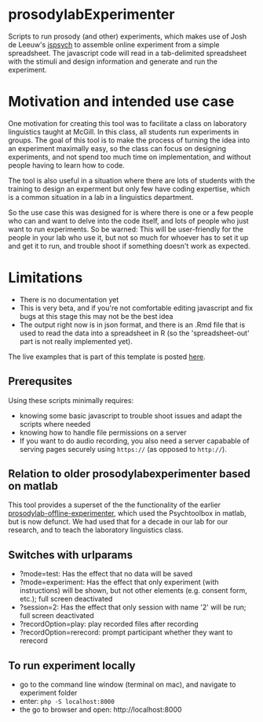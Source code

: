 # prosodylabExperimenter

Scripts to run prosody (and other) experiments, which makes use of Josh de Leeuw's [jspsych](https://www.jspsych.org/) to assemble online experiment from a simple spreadsheet. The javascript code will read in a tab-delimited spreadsheet with the stimuli and design information and generate and run the experiment. 

# Motivation and intended use case

One motivation for creating this tool was to facilitate a class on laboratory linguistics taught at McGill. In this class, all students run experiments in groups. The goal of this tool is to make the process of turning the idea into an experiment maximally easy, so the class can focus on designing experiments, and not spend too much time on implementation, and without people having to learn how to code. 

The tool is also useful in a situation where there are lots of students with the training to design an experment but only few have coding expertise, which is a common situation in a lab in a linguistics department. 

So the use case this was designed for is where there is one or a few people who can and want to delve into the code itself, and lots of people who just want to run experiments. So be warned: This will be user-friendly for the people in your lab who use it, but not so much for whoever has to set it up and get it to run, and trouble shoot if something doesn't work as expected.

# Limitations

* There is no documentation yet
* This is very beta, and if you're not comfortable editing javascript and fix bugs at this stage this may not be the best idea
* The output right now is in json format, and there is an .Rmd file that is used to read the data into a spreadsheet in R (so the 'spreadsheet-out' part is not really implemented yet).


The live examples that is part of this template is posted [here](https://prosodylab.org/experimenter/template).

## Prerequsites

Using these scripts minimally requires:

* knowing some basic javascript to trouble shoot issues and adapt the scripts where needed
* knowing how to handle file permissions on a server
* If you want to do audio recording, you also need a server capabable of serving pages securely using `https://` (as opposed to `http://`).


## Relation to older prosodylabexperimenter based on matlab

This tool provides a superset of the the functionality of the earlier [prosodylab-offline-experimenter](https://github.com/prosodylab/prosodylab-experimenter), which used the Psychtoolbox in matlab, but is now defunct. We had used that for a decade in our lab for our research, and to teach the laboratory linguistics class. 


## Switches with urlparams

* ?mode=test: Has the effect that no data will be saved
* ?mode=experiment: Has the effect that only experiment (with instructions) will be shown, but not other elements (e.g. consent form, etc.); full screen deactivated
* ?session=2: Has the effect that only session with name '2' will be run; full screen deactivated
* ?recordOption=play: play recorded files after recording
* ?recordOption=rerecord: prompt participant whether they want to rerecord


## To run experiment locally

* go to the command line window (terminal on mac), and navigate to experiment folder
* enter: `php -S localhost:8000`
* the go to browser and open: http://localhost:8000


